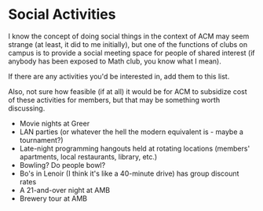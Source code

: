 # Social Activities

I know the concept of doing social things in the context of ACM may seem strange (at least, it did to me initially), but one of the functions of clubs on campus is to provide a social meeting space for people of shared interest (if anybody has been exposed to Math club, you know what I mean).

If there are any activities you'd be interested in, add them to this list.

Also, not sure how feasible (if at all) it would be for ACM to subsidize cost of these activities for members, but that may be something worth discussing.

- Movie nights at Greer
- LAN parties (or whatever the hell the modern equivalent is - maybe a tournament?)
- Late-night programming hangouts held at rotating locations (members' apartments, local restaurants, library, etc.)
- Bowling? Do people bowl?
- Bo's in Lenoir (I think it's like a 40-minute drive) has group discount rates
- A 21-and-over night at AMB
- Brewery tour at AMB

